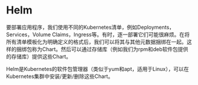 # Helm

要部署应用程序，我们使用不同的Kubernetes清单，例如Deployments，Services，Volume Claims，Ingress等。有时，逐一部署它们可能很麻烦。在将所有清单模板化为明确定义的格式后，我们可以将其与其他元数据捆绑在一起。这样的捆绑包称为Chart。然后可以通过存储库（例如我们为rpm和deb软件包提供的存储库）提供这些Chart。

Helm是Kubernetes的软件包管理器（类似于yum和apt，适用于Linux），可以在Kubernetes集群中安装/更新/删除这些Chart。




